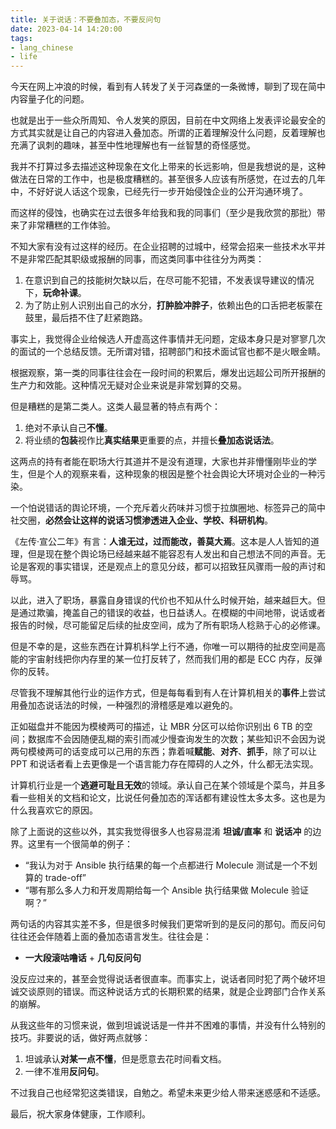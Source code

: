 ```yaml
---
title: 关于说话：不要叠加态，不要反问句
date: 2023-04-14 14:20:00
tags: 
- lang_chinese
- life
---
```


今天在网上冲浪的时候，看到有人转发了关于河森堡的一条微博，聊到了现在简中内容量子化的问题。

也就是出于一些众所周知、令人发笑的原因，目前在中文网络上发表评论最安全的方式其实就是让自己的内容进入叠加态。所谓的正着理解没什么问题，反着理解也充满了讽刺的趣味，甚至中性地理解也有一丝智慧的奇怪感觉。

我并不打算过多去描述这种现象在文化上带来的长远影响，但是我想说的是，这种做法在日常的工作中，也是极度糟糕的。甚至很多人应该有所感觉，在过去的几年中，不好好说人话这个现象，已经先行一步开始侵蚀企业的公开沟通环境了。

而这样的侵蚀，也确实在过去很多年给我和我的同事们（至少是我欣赏的那批）带来了非常糟糕的工作体验。

不知大家有没有过这样的经历。在企业招聘的过城中，经常会招来一些技术水平并不是非常匹配其职级或报酬的同事，而这类同事中往往分为两类：

1. 在意识到自己的技能树欠缺以后，在尽可能不犯错，不发表误导建议的情况下，**玩命补课**。
2. 为了防止别人识别出自己的水分，**打肿脸冲胖子**，依赖出色的口舌把老板蒙在鼓里，最后捂不住了赶紧跑路。

事实上，我觉得企业给候选人开虚高这件事情并无问题，定级本身只是对寥寥几次的面试的一个总结反馈。无所谓对错，招聘部门和技术面试官也都不是火眼金睛。

根据观察，第一类的同事往往会在一段时间的积累后，爆发出远超公司所开报酬的生产力和效能。这种情况无疑对企业来说是非常划算的交易。

但是糟糕的是第二类人。这类人最显著的特点有两个：

1. 绝对不承认自己**不懂**。
2. 将业绩的**包装**视作比**真实结果**更重要的点，并擅长**叠加态说话法**。

这两点的持有者能在职场大行其道并不是没有道理，大家也并非懵懂刚毕业的学生，但是个人的观察来看，这种现象的根因是整个社会舆论大环境对企业的一种污染。

一个怕说错话的舆论环境，一个充斥着火药味并习惯于拉旗圈地、标签异己的简中社交圈，**必然会让这样的说话习惯渗透进入企业、学校、科研机构**。

《左传·宣公二年》有言：**人谁无过，过而能改，善莫大焉**。这本是人人皆知的道理，但是现在整个舆论场已经越来越不能容忍有人发出和自己想法不同的声音。无论是客观的事实错误，还是观点上的意见分歧，都可以招致狂风骤雨一般的声讨和辱骂。

以此，进入了职场，暴露自身错误的代价也不知从什么时候开始，越来越巨大。但是通过欺骗，掩盖自己的错误的收益，也日益诱人。在模糊的中间地带，说话或者报告的时候，尽可能留足后续的扯皮空间，成为了所有职场人稔熟于心的必修课。

但是不幸的是，这些东西在计算机科学上行不通，你唯一可以期待的扯皮空间是高能的宇宙射线把你内存里的某一位打反转了，然而我们用的都是 ECC 内存，反弹你的反转。

尽管我不理解其他行业的运作方式，但是每每看到有人在计算机相关的**事件**上尝试用叠加态说话法的时候，一种强烈的滑稽感是难以避免的。

正如磁盘并不能因为模棱两可的描述，让 MBR 分区可以给你识别出 6 TB 的空间；数据库不会因随便乱糊的索引而减少慢查询发生的次数；某些知识不会因为说两句模棱两可的话变成可以己用的东西；靠着喊**赋能**、**对齐**、**抓手**，除了可以让 PPT 和说话者看上去更像是一个语言能力存在障碍的人之外，什么都无法实现。

计算机行业是一个**逃避可耻且无效**的领域。承认自己在某个领域是个菜鸟，并且多看一些相关的文档和论文，比说任何叠加态的浑话都有建设性太多太多。这也是为什么我喜欢它的原因。

除了上面说的这些以外，其实我觉得很多人也容易混淆 **坦诚/直率** 和 **说话冲** 的边界。这里有一个很简单的例子：

- “我认为对于 Ansible 执行结果的每一个点都进行 Molecule 测试是一个不划算的 trade-off”
- “哪有那么多人力和开发周期给每一个 Ansible 执行结果做 Molecule 验证啊？”

两句话的内容其实差不多，但是很多时候我们更常听到的是反问的那句。而反问句往往还会伴随着上面的叠加态语言发生。往往会是：

- **一大段滚咕噜话** + **几句反问句**

没反应过来的，甚至会觉得说话者很直率。而事实上，说话者同时犯了两个破坏坦诚交谈原则的错误。而这种说话方式的长期积累的结果，就是企业跨部门合作关系的崩解。

从我这些年的习惯来说，做到坦诚说话是一件并不困难的事情，并没有什么特别的技巧。非要说的话，做好两点就够：

1. 坦诚承认**对某一点不懂**，但是愿意去花时间看文档。
2. 一律不准用**反问句**。

不过我自己也经常犯这类错误，自勉之。希望未来更少给人带来迷惑感和不适感。

最后，祝大家身体健康，工作顺利。
